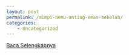 ```yaml
---
layout: post
permalink: /mimpi-nemu-anting-emas-sebelah/
categories:
    - Uncategorized
---
```


[Baca Selengkapnya](/10)